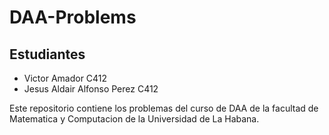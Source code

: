 # DAA-Problems

## Estudiantes

- Victor Amador C412
- Jesus Aldair Alfonso Perez C412

Este repositorio contiene los problemas del curso de DAA de la facultad de Matematica y Computacion de la Universidad de La Habana.
